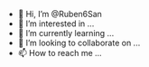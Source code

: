 - 👋 Hi, I’m @Ruben6San
- 👀 I’m interested in ...
- 🌱 I’m currently learning ...
- 💞️ I’m looking to collaborate on ...
- 📫 How to reach me ...

<!---
Ruben6San/Ruben6San is a ✨ special ✨ repository because its `README.md` (this file) appears on your GitHub profile.
You can click the Preview link to take a look at your changes.
--->
